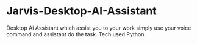 # Jarvis-Desktop-AI-Assistant
Desktop Ai Assistant which assist you to your work simply use your voice command and assistant do the task. Tech used Python.  
